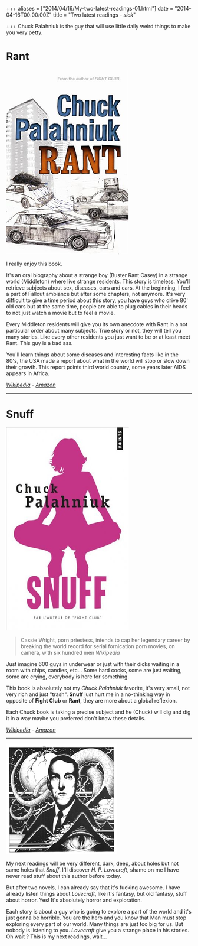+++
aliases = ["2014/04/16/My-two-latest-readings-01.html"]
date = "2014-04-16T00:00:00Z"
title = "Two latest readings - *sick*"

+++
Chuck Palahniuk is the guy that will use little daily weird things to make you very petty.

# Rant

<img class="small float-right" src="/images/posts/palahniuk_rant.jpg" />

I really enjoy this book.

It's an oral biography about a strange boy (Buster Rant Casey) in a strange world (Middleton) where live strange residents.
This story is timeless. You'll retrieve subjects about sex, diseases, cars and cars.
At the beginning, I feel a part of Fallout ambiance but after some chapters, not anymore.
It's very difficult to give a time period about this story, you have guys who drive 80' old cars but at
the same time, people are able to plug cables in their heads to not just watch a movie but to feel a movie.

Every Middleton residents will give you its own anecdote with Rant in a not particular order about many subjects.
True story or not, they will tell you many stories.
Like every other residents you just want to be or at least meet Rant. This guy is a bad ass.

You'll learn things about some diseases and interesting facts like in the 80's, the USA made a report
about what in the world will stop or slow down their growth. This report points third world country, some years later
AIDS appears in Africa.

*[Wikipedia][1]* - *[Amazon][2]*

---

# Snuff

<img class="small float-left" src="/images/posts/palahniuk_snuff.jpg" />

> Cassie Wright, porn priestess, intends to cap her legendary career by
> breaking the world record for serial fornication porn movies, on camera, with six hundred men
> <cite>Wikipedia</cite>

Just imagine 600 guys in underwear or just with their dicks waiting in a room with chips, candies, etc...
Some hard cocks, some are just waiting, some are crying, everybody is here for something.

This book is absolutely not my *Chuck Palahniuk* favorite, it's very small, not very rich and just "trash". **Snuff** just hurt me in a no-thinking way in opposite of **Fight Club** or **Rant**, they are more about a global reflexion.

Each Chuck book is taking a precise subject and he (Chuck) will dig and dig it in a way maybe you preferred don't know these details.

*[Wikipedia][3]* - *[Amazon][4]*

---

<img class="small float-right" src="/images/posts/lovecraft_01.jpg" />

My next readings will be very different, dark, deep, about holes but not same holes that *Snuff*.
I'll discover *H. P. Lovecraft*, shame on me I have never read stuff about this author before today.

But after two novels, I can already say that it's fucking awesome. I have already listen things about *Lovecraft*, like
it's fantasy, but old fantasy, stuff about horror. Yes! It's absolutely horror and exploration.

Each story is about a guy who is going to explore a part of the world and it's just gonna be horrible. You are the hero
and you know that Man must stop exploring every part of our world. Many things are just too big for us. But nobody is
listening to you. *Lovecraft* give you a strange place in his stories. Oh wait ? This is my next readings, wait...

[1]: http://en.wikipedia.org/wiki/Rant_(novel)
[2]: http://www.amazon.com/Rant-Oral-Biography-Buster-Casey/dp/0307275833
[3]: http://en.wikipedia.org/wiki/Snuff_(Palahniuk_novel)
[4]: http://www.amazon.com/Snuff-Chuck-Palahniuk/dp/B006G8D83Q
